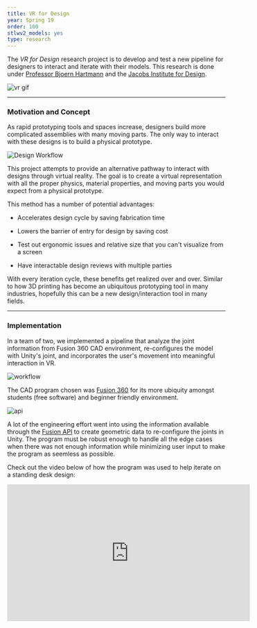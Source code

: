 ```yaml
---
title: VR for Design
year: Spring 19
order: 100
stlwv2_models: yes
type: research
---
```



The *VR for Design* research project is to develop and test a new pipeline for designers to interact and iterate with their models. 
This research is done under [Professor Bjoern Hartmann](https://people.eecs.berkeley.edu/~bjoern/) and the [Jacobs Institute for Design](https://jacobsinstitute.berkeley.edu/). 

![vr gif](/website/assets/images/YoutubeVr_1.gif)

---


### Motivation and Concept

As rapid prototyping tools and spaces increase, designers build more complicated assemblies with many moving parts.
The only way to interact with these designs is to build a physical prototype.

![Design Workflow](/website/assets/images/Vr4designFlow.JPG)

This project attempts to provide an alternative pathway to interact with designs through virtual reality.
The goal is to create a virtual representation with all the proper physics, material properties, and moving parts you would expect from a physical prototype.


This method has a number of potential advantages:

- Accelerates design cycle by saving fabrication time

- Lowers the barrier of entry for design by saving cost

- Test out ergonomic issues and relative size that you can't visualize from a screen

- Have interactable design reviews with multiple parties

With every iteration cycle, these benefits get realized over and over.
Similar to how 3D printing has become an ubiquitous prototyping tool in many industries, hopefully this can be a new design/interaction tool in many fields.

---

### Implementation

In a team of two, we implemented a pipeline that analyze the joint information from Fusion 360 CAD environment, re-configures the model with Unity's joint, and incorporates the user's movement into meaningful interaction in VR. 

![workflow](/website/assets/images/vrWorkflow.png)

The CAD program chosen was [Fusion 360](https://www.autodesk.com/products/fusion-360/overview#banner) for its more ubiquity amongst students (free software) and beginner friendly environment.

![api](/website/assets/images/Vr4designAPI.JPG)

A lot of the engineering effort went into using the information available through the [Fusion API](https://help.autodesk.com/view/fusion360/ENU/?guid=GUID-7B5A90C8-E94C-48DA-B16B-430729B734DC) to create geometric data to re-configure the joints in Unity.
The program must be robust enough to handle all the edge cases when there was not enough information while minimizing user input to make the program as seemless as possible. 

Check out the video below of how the program was used to help iterate on a standing desk design:

<iframe width="560" height="315" src="https://www.youtube.com/embed/BJeVW7IxlvY" frameborder="0" allow="accelerometer; autoplay; encrypted-media; gyroscope; picture-in-picture" allowfullscreen></iframe>
